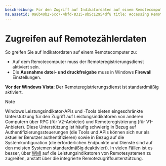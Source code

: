 ```yaml
---
beschreibung: Für den Zugriff auf Indikatordaten auf einem Remotecomputer: Auf dem Remotecomputer muss der Remoteregistrierungsdienst aktiviert sein. Die Ausnahme datei- und druckfreigabe muss im Windows Firewall-Einstellungen. Vor der Windows Vista: Der Remoteregistrierungsdienst ist standardmäßig aktiviert.
ms.assetid: 0a6b40b2-6cc7-4bfd-8315-8b5c12954df8 title: Accessing Remote Counter Data ms.topic: article ms.date: 08/17/2020
---
```


# <a name="accessing-remote-counter-data"></a>Zugreifen auf Remotezählerdaten

So greifen Sie auf Indikatordaten auf einem Remotecomputer zu:

- Auf dem Remotecomputer muss der Remoteregistrierungsdienst aktiviert sein.
- Die **Ausnahme datei- und druckfreigabe** muss in Windows **Firewall** Einstellungen.

**Vor der Windows Vista:** Der Remoteregistrierungsdienst ist standardmäßig aktiviert.

> [!NOTE]
> Windows Leistungsindikator-APIs und -Tools bieten eingeschränkte Unterstützung für den Zugriff auf Leistungsindikatoren von anderen Computern über RPC (für V2-Anbieter) und Remoteregistrierung (für V1-Anbieter). Diese Unterstützung ist häufig schwierig in Bezug auf Authentifizierungssteuerungen (die Tools und APIs können sich nur als aktueller Benutzer authentifizieren) sowie in Bezug auf die Systemkonfiguration (die erforderlichen Endpunkte und Dienste sind auf den meisten Systemen standardmäßig deaktiviert). In vielen Fällen ist es besser, über [WMI](/windows/desktop/WmiSdk/monitoring-performance-data) auf die Leistungsindikatoren von Remotesystemen zu zugreifen, anstatt über die integrierte Remotezugriffsunterstützung.
